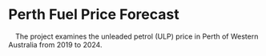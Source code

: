 # Perth Fuel Price Forecast
&emsp;The project examines the unleaded petrol (ULP) price in Perth of Western Australia from 2019 to 2024.
